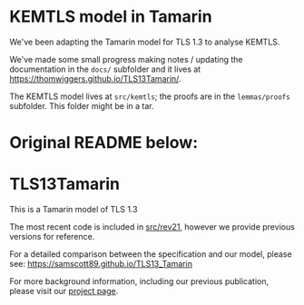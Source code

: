 # KEMTLS model in Tamarin

We've been adapting the Tamarin model for TLS 1.3 to analyse KEMTLS.

We've made some small progress making notes / updating the documentation in the `docs/` subfolder and it lives at https://thomwiggers.github.io/TLS13Tamarin/.

The KEMTLS model lives at `src/kemtls`; the proofs are in the `lemmas/proofs` subfolder.
This folder might be in a tar.

# Original README below:
# TLS13Tamarin
This is a Tamarin model of TLS 1.3

The most recent code is included in [src/rev21](src/rev21), however we provide previous
versions for reference.

For a detailed comparison between the specification and our model, please see:
https://samscott89.github.io/TLS13_Tamarin

For more background information, including our previous publication, please visit our [project page](http://tls13tamarin.github.io/TLS13Tamarin/).
